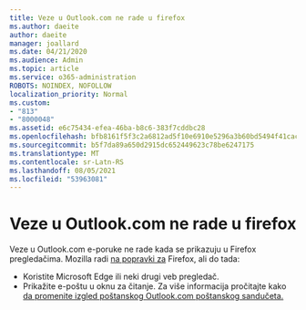 ```yaml
---
title: Veze u Outlook.com ne rade u firefox
ms.author: daeite
author: daeite
manager: joallard
ms.date: 04/21/2020
ms.audience: Admin
ms.topic: article
ms.service: o365-administration
ROBOTS: NOINDEX, NOFOLLOW
localization_priority: Normal
ms.custom:
- "813"
- "8000048"
ms.assetid: e6c75434-efea-46ba-b8c6-383f7cddbc28
ms.openlocfilehash: bfb8161f5f3c2a6812ad5f10e6910e5296a3b60bd5494f41cac6d883dc821d1d
ms.sourcegitcommit: b5f7da89a650d2915dc652449623c78be6247175
ms.translationtype: MT
ms.contentlocale: sr-Latn-RS
ms.lasthandoff: 08/05/2021
ms.locfileid: "53963081"
---
```

# <a name="links-in-outlookcom-dont-work-in-firefox"></a>Veze u Outlook.com ne rade u firefox

Veze u Outlook.com e-poruke ne rade kada se prikazuju u Firefox pregledačima. Mozilla radi [na popravki za](https://go.microsoft.com/fwlink/p/?linkid=2001502&amp;clcid=0x409) Firefox, ali do tada:
  
- Koristite [](https://go.microsoft.com/fwlink/p/?linkid=2001503&amp;clcid=0x409) Microsoft Edge ili neki drugi veb pregledač.
- Prikažite e-poštu u oknu za čitanje. Za više informacija pročitajte kako [da promenite izgled poštanskog Outlook.com poštanskog sandučeta.](https://support.office.com/article/b41c2ecb-f23c-42b3-b7f8-659646d5e58c?wt.mc_id=Office_Outlook_com_Alchemy)
